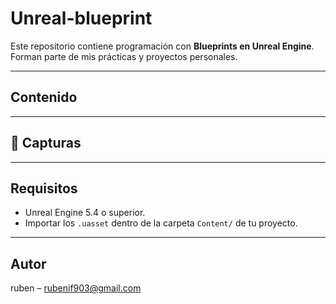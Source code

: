# Unreal-blueprint
Este repositorio contiene programación con **Blueprints en Unreal Engine**.  
Forman parte de mis prácticas y proyectos personales.

---

##  Contenido



---

## 📸 Capturas



---

## Requisitos
- Unreal Engine 5.4 o superior.
- Importar los `.uasset` dentro de la carpeta `Content/` de tu proyecto.

---

## Autor
ruben – rubenif903@gmail.com
